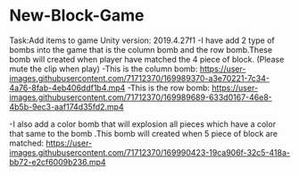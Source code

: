 # New-Block-Game
Task:Add items to game
Unity version: 2019.4.27f1
-I have add 2 type of bombs into the game that is the column bomb and the row bomb.These bomb will created when player have matched the 4 piece of block.
(Please mute the clip when play)
-This is the column bomb:
https://user-images.githubusercontent.com/71712370/169989370-a3e70221-7c34-4a76-8fab-4eb406ddf1b4.mp4
-This is the row bomb:
https://user-images.githubusercontent.com/71712370/169989689-633d0167-46e8-4b5b-9ec3-aaf174d35fd2.mp4

-I also add a color bomb that will explosion all pieces which have a color that same to the bomb .This bomb will created when 5 piece of block are matched:
https://user-images.githubusercontent.com/71712370/169990423-19ca906f-32c5-418a-bb72-e2cf6009b236.mp4


